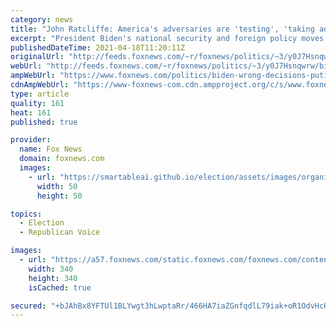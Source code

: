 ```yaml
---
category: news
title: "John Ratcliffe: America's adversaries are 'testing', 'taking advantage of' Biden 'wrong decisions'"
excerpt: "President Biden's national security and foreign policy moves are \"failing\" early in his administration, former Director of National Intelligence John Ratcliffe told \"Life, Liberty & Levin\" in an interview airing Sunday night."
publishedDateTime: 2021-04-18T11:20:11Z
originalUrl: "http://feeds.foxnews.com/~r/foxnews/politics/~3/y0J7Hsnqwrw/biden-wrong-decisions-putin-russia-china-iran-john-ratcliffe"
webUrl: "http://feeds.foxnews.com/~r/foxnews/politics/~3/y0J7Hsnqwrw/biden-wrong-decisions-putin-russia-china-iran-john-ratcliffe"
ampWebUrl: "https://www.foxnews.com/politics/biden-wrong-decisions-putin-russia-china-iran-john-ratcliffe.amp"
cdnAmpWebUrl: "https://www-foxnews-com.cdn.ampproject.org/c/s/www.foxnews.com/politics/biden-wrong-decisions-putin-russia-china-iran-john-ratcliffe.amp"
type: article
quality: 161
heat: 161
published: true

provider:
  name: Fox News
  domain: foxnews.com
  images:
    - url: "https://smartableai.github.io/election/assets/images/organizations/foxnews.com-50x50.jpg"
      width: 50
      height: 50

topics:
  - Election
  - Republican Voice

images:
  - url: "https://a57.foxnews.com/static.foxnews.com/foxnews.com/content/uploads/2018/09/340/340/chamberlain-160.jpg?ve=1&tl=1"
    width: 340
    height: 340
    isCached: true

secured: "+bJAhBx8YFTUl1BLYwgt3hLwptaRr/466HA7iaZGnfqdlL79iak+oR1OdvHcHSHbcLQGAGDWZ3A6JB/Cy5AXSIzCXLvnAZaAvaibk8iCTuhrHuVBF8lrQ8c2TzXMZjtzxSRvXMI2P7q24zHaVd3VXKAklYKZuvi60vwXjYwALjoBDKsxV1kgUFSqT3IrNSKHVySsmtAuSnb5x2RF/+afo4U82ugNWaRPfm0xZ/+HW0sVqp92jlnFNhawfYdX5APDYNEqk8JKJJK+HXI1bcj5C0HbvWk0Z3V+Gw4pnCBJ4OnUuvC8bccIZzzUHqvMZ7b+cUDGbJmBvqnCT61amjaVgvZdYK27ILDMgsAIKxn1nhg=;V4qmukYb7s+FaaIaI3RR3Q=="
---
```


